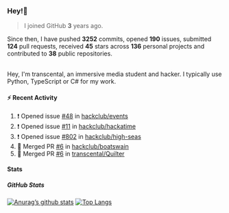 ### Hey!👋
<!-- [![Banner](banner.png)](https://dillonb07.is-a.dev) -->


> I joined GitHub **3** years ago.

Since then, I have pushed **3252** commits, opened **190** issues, submitted **124** pull requests, received **45** stars across **136** personal projects and contributed to **38** public repositories.

<br>
Hey, I'm transcental, an immersive media student and hacker. I typically use Python, TypeScript or C# for my work.

<br>

#### :zap: Recent Activity

<!--START_SECTION:activity-->
1. ❗ Opened issue [#48](https://github.com/hackclub/events/issues/48) in [hackclub/events](https://github.com/hackclub/events)
2. ❗ Opened issue [#11](https://github.com/hackclub/hackatime/issues/11) in [hackclub/hackatime](https://github.com/hackclub/hackatime)
3. ❗ Opened issue [#802](https://github.com/hackclub/high-seas/issues/802) in [hackclub/high-seas](https://github.com/hackclub/high-seas)
4. 🎉 Merged PR [#6](https://github.com/hackclub/boatswain/pull/6) in [hackclub/boatswain](https://github.com/hackclub/boatswain)
5. 🎉 Merged PR [#6](https://github.com/transcental/Quilter/pull/6) in [transcental/Quilter](https://github.com/transcental/Quilter)
<!--END_SECTION:activity-->

#### Stats

##### GitHub Stats
[![Anurag’s github stats](https://github-readme-stats.vercel.app/api?username=transcental&show_icons=true&theme=radical)](https://github.com/transcental)
[![Top Langs](https://github-readme-stats.vercel.app/api/top-langs/?username=transcental&layout=compact&theme=radical)](https://github.com/transcental)

